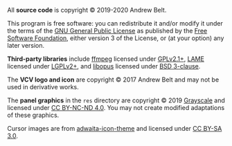 All **source code** is copyright © 2019-2020 Andrew Belt.

This program is free software: you can redistribute it and/or modify it under the terms of the [GNU General Public License](https://www.gnu.org/licenses/gpl-3.0.en.html) as published by the [Free Software Foundation](https://www.fsf.org/), either version 3 of the License, or (at your option) any later version.

**Third-party libraries** include [ffmpeg](https://ffmpeg.org/) licensed under [GPLv2.1+](LICENSE-ffmpeg.txt), [LAME](http://lame.sourceforge.net/) licensed under [LGPLv2+](LICENSE-lame.txt), and [libopus](https://opus-codec.org/) licensed under [BSD 3-clause](LICENSE-libopus.txt).

The **VCV logo and icon** are copyright © 2017 Andrew Belt and may not be used in derivative works.

The **panel graphics** in the `res` directory are copyright © 2019 [Grayscale](http://grayscale.info/) and licensed under [CC BY-NC-ND 4.0](https://creativecommons.org/licenses/by-nc-nd/4.0/).
You may not create modified adaptations of these graphics.

Cursor images are from [adwaita-icon-theme](https://github.com/GNOME/adwaita-icon-theme) and licensed under [CC BY-SA 3.0](https://creativecommons.org/licenses/by-sa/3.0/).
